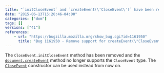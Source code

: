 ```yaml
---
title: "`initCloseEvent` and `createEvent(\'CloseEvent\')` have been removed"
date: "2015-06-13T15:20:46-04:00"
categories: ["dom"]
tags: []
versions: ["41"]
references:
    - url: "https://bugzilla.mozilla.org/show_bug.cgi?id=1161950"
      title: "Bug 1161950 - Remove support for createEvent(\"CloseEvent\") / initCloseEvent"
---
```

The `CloseEvent.initCloseEvent` method has been removed and the [`document.createEvent`](https://developer.mozilla.org/docs/Web/API/Document/createEvent) method no longer supports the `CloseEvent` type. The [`CloseEvent`](https://developer.mozilla.org/docs/Web/API/CloseEvent/CloseEvent) constructor can be used instead from now on.
